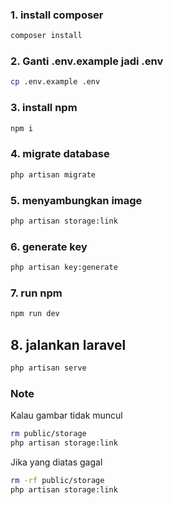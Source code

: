 ### 1. install composer
```sh
composer install
```

### 2. Ganti .env.example jadi .env
```sh
cp .env.example .env
```

### 3. install npm
```sh
npm i
```

### 4. migrate database
```sh
php artisan migrate
```

### 5. menyambungkan image
```sh
php artisan storage:link
```

### 6. generate key
```sh
php artisan key:generate
```

### 7. run npm
```sh
npm run dev
```

## 8. jalankan laravel
```sh
php artisan serve
```

### Note
Kalau gambar tidak muncul
```sh
rm public/storage
php artisan storage:link
```

Jika yang diatas gagal
```sh
rm -rf public/storage
php artisan storage:link
```
